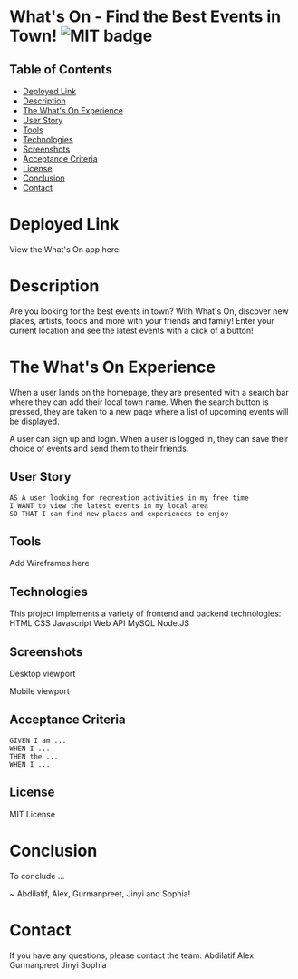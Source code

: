 # What's On - Find the Best Events in Town! ![MIT badge](https://img.shields.io/badge/MIT-license-green)

## Table of Contents

- [Deployed Link](#deployed-link)
- [Description](#description)
- [The What's On Experience](#the-whats-on-experience)
- [User Story](#user-story)
- [Tools](#tools)
- [Technologies](#technologies)
- [Screenshots](#screenshots)
- [Acceptance Criteria](#acceptance-criteria)
- [License](#license)
- [Conclusion](#conclusion)
- [Contact](#contact)

# Deployed Link

View the What's On app here:

# Description

Are you looking for the best events in town? With What's On, discover new places, artists, foods and more with your friends and family! Enter your current location and see the latest events with a click of a button!

# The What's On Experience

When a user lands on the homepage, they are presented with a search bar where they can add their local town name. When the search button is pressed, they are taken to a new page where a list of upcoming events will be displayed.

A user can sign up and login. When a user is logged in, they can save their choice of events and send them to their friends.

## User Story

```
AS A user looking for recreation activities in my free time
I WANT to view the latest events in my local area
SO THAT I can find new places and experiences to enjoy
```

## Tools

Add Wireframes here

## Technologies

This project implements a variety of frontend and backend technologies:
HTML
CSS
Javascript
Web API
MySQL
Node.JS

## Screenshots

Desktop viewport

Mobile viewport

## Acceptance Criteria

```
GIVEN I am ...
WHEN I ...
THEN the ...
WHEN I ...

```

## License

MIT License

# Conclusion

To conclude ...

~ Abdilatif, Alex, Gurmanpreet, Jinyi and Sophia!

# Contact

If you have any questions, please contact the team:
Abdilatif
Alex
Gurmanpreet
Jinyi
Sophia

